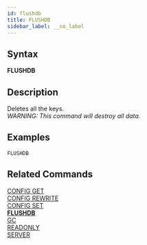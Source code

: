 ```yaml
---
id: flushdb
title: FLUSHDB
sidebar_label: __no_label
---
```


## Syntax

**FLUSHDB**

## Description

Deletes all the keys.  
*WARNING: This command will destroy all data.*


## Examples

```tile38-cli
FLUSHDB
```

## Related Commands

[CONFIG GET](../commands/config-get.md)<br>
[CONFIG REWRITE](../commands/config-rewrite.md)<br>
[CONFIG SET](../commands/config-set.md)<br>
**[FLUSHDB](../commands/flushdb.md)**<br>
[GC](../commands/gc.md)<br>
[READONLY](../commands/readonly.md)<br>
[SERVER](../commands/server.md)<br>